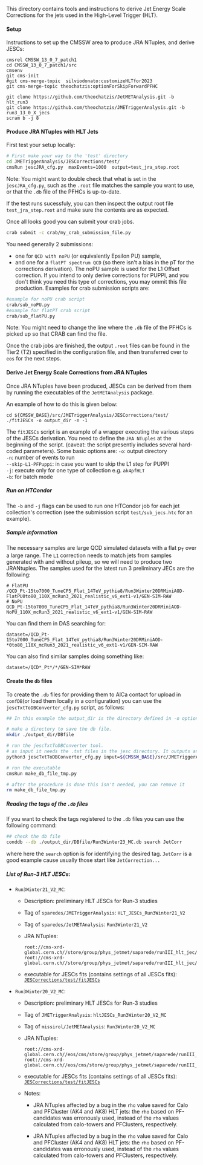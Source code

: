 This directory contains tools and instructions
to derive Jet Energy Scale Corrections
for the jets used in the High-Level Trigger (HLT).

#### Setup

Instructions to set up the CMSSW area to produce JRA NTuples, and derive JESCs:
```
cmsrel CMSSW_13_0_7_patch1
cd CMSSW_13_0_7_patch1/src
cmsenv
git cms-init
#git cms-merge-topic  silviodonato:customizeHLTfor2023
git cms-merge-topic theochatzis:optionForSkipForwardPFHC

git clone https://github.com/theochatzis/JetMETAnalysis.git -b hlt_run3
git clone https://github.com/theochatzis/JMETriggerAnalysis.git -b run3_13_0_X_jecs
scram b -j 8
```

#### Produce JRA NTuples with HLT Jets
First test your setup locally: 
```bash
# First make your way to the 'test' directory
cd JMETriggerAnalysis/JESCorrections/test/
cmsRun jescJRA_cfg.py  maxEvents=1000  output=test_jra_step.root 
```
Note: You might want to double check that what is set in the `jescJRA_cfg.py`, such as the `.root` file matches the sample you want to use, or that the `.db` file of the PFHCs is up-to-date.  

If the test runs sucessfuly, you can then inspect the output root file `test_jra_step.root`  and make sure the contents are as expected.

Once all looks good you can submit your crab jobs. 
```bash
crab submit -c crab/my_crab_submission_file.py
```
You need generally 2 submissions:
- one for `QCD with noPU` (or equivalently Epsilon PU) sample,
- and one for a `flatPT spectrum QCD` (so there isn't a bias in the pT for the corrections derivation).
The noPU sample is used for the L1 Offset correction. If you intend to only derive corrections for PUPPI, and you don't think you need this type of corrections, you may ommit this file production.
Examples for crab submission scripts are:
```bash
#example for noPU crab script
crab/sub_noPU.py
#example for flatPT crab script
crab/sub_flatPU.py 
```
Note: You might need to change the line where the `.db` file of the PFHCs is picked up so that CRAB can find the file. 

Once the crab jobs are finished, the output `.root` files can be found in the Tier2 (T2) specified in the configuration file,
and then transferred over to `eos` for the next steps.

#### Derive Jet Energy Scale Corrections from JRA NTuples

Once JRA NTuples have been produced,
JESCs can be derived from them by running
the executables of the `JetMETAnalysis` package.

An example of how to do this is given below:
```
cd ${CMSSW_BASE}/src/JMETriggerAnalysis/JESCorrections/test/
./fitJESCs -o output_dir -n -1
```
The `fitJESCs` script is an example of
a wrapper executing the various steps of the JESCs derivation. You need to define the `JRA NTuples` at the beginning of the script.
(caveat: the script presently includes several hard-coded parameters).
Some basic options are:
`-o`: output directory \
`-n`: number of events to run \
`--skip-L1-PFPuppi`: in case you want to skip the L1 step for PUPPI \
`-j`: execute only for one type of collection e.g. `ak4pfHLT` \
`-b`: for batch mode 

##### Run on HTCondor
The `-b` and `-j` flags can be used to run one HTCondor job for each jet collection's correction (see the submission script `test/sub_jecs.htc` for an example). 

##### Sample information
The necessary samples are large QCD simulated datasets with a flat p<sub>T</sub> over a large range.
The `L1` correction needs to match jets from samples generated with and without pileup, so we will need to produce two JRANtuples. 
The samples used for the latest run 3 preliminary JECs are the following:
```
# FlatPU
/QCD_Pt-15to7000_TuneCP5_Flat_14TeV_pythia8/Run3Winter20DRMiniAOD-FlatPU0to80_110X_mcRun3_2021_realistic_v6_ext1-v1/GEN-SIM-RAW
# NoPU
QCD_Pt-15to7000_TuneCP5_Flat_14TeV_pythia8/Run3Winter20DRMiniAOD-NoPU_110X_mcRun3_2021_realistic_v6_ext1-v1/GEN-SIM-RAW
```
You can find them in DAS searching for:
```
dataset=/QCD_Pt-15to7000_TuneCP5_Flat_14TeV_pythia8/Run3Winter20DRMiniAOD-*0to80_110X_mcRun3_2021_realistic_v6_ext1-v1/GEN-SIM-RAW
```
You can also find similar samples doing something like:
```
dataset=/QCD*_Pt*/*/GEN-SIM*RAW
```
#### Create the `db` files
To create the `.db` files for providing them to AlCa contact for upload in `confDB`(or load them locally in a configuration) you can use the `jescTxtToDBConverter_cfg.py` script, as follows:
```bash
## In this example the output_dir is the directory defined in -o option for fitJECs in previous step.

# make a directory to save the db file. 
mkdir ./output_dir/DBfile

# run the jescTxtToDBConverter tool. 
# as input it needs the .txt files in the jesc directory. It outputs an executable that will make the db file.
python3 jescTxtToDBConverter_cfg.py input=${CMSSW_BASE}/src/JMETriggerAnalysis/JESCorrections/test/output_dir/ak4pf/jesc/ output=./output_dir/DBfile dumpPython=make_db_file_tmp.py

# run the executable
cmsRun make_db_file_tmp.py 

# after the procedure is done this isn't needed, you can remove it
rm make_db_file_tmp.py
``` 
##### Reading the tags of the `.db` files
If you want to check the tags registered to the `.db` files you can use the following command:
```bash
## check the db file
conddb --db ./output_dir/DBfile/Run3Winter23_MC.db search JetCorr
```
where here the `search` option is for identifying the desired tag. `JetCorr` is a good example cause usually those start like `JetCorrection...`

##### List of Run-3 HLT JESCs:

  * `Run3Winter21_V2_MC`:

    - Description: preliminary HLT JESCs for Run-3 studies

    - Tag of `sparedes/JMETriggerAnalysis`: `HLT_JESCs_Run3Winter21_V2`

    - Tag of `sparedes/JetMETAnalysis`: `Run3Winter21_V2`

    - JRA NTuples:
      ```
      root://cms-xrd-global.cern.ch//store/group/phys_jetmet/saparede/runIII_hlt_jec/jra_ntuples/jescs_dec_PFHC_E2to500_noPU.root
      root://cms-xrd-global.cern.ch//store/group/phys_jetmet/saparede/runIII_hlt_jec/jra_ntuples/jecs_dec_PFHC_E2to500_flatPU.root      
      ```

    - executable for JESCs fits (contains settings of all JESCs fits):
      [`JESCorrections/test/fitJESCs`](https://github.com/sparedes/JMETriggerAnalysis/blob/HLT_JESCs_Run3Winter21_V2/JESCorrections/test/fitJESCs)

      
  * `Run3Winter20_V2_MC`:

    - Description: preliminary HLT JESCs for Run-3 studies

    - Tag of `JMETriggerAnalysis`: `hltJESCs_Run3Winter20_V2_MC`

    - Tag of `missirol/JetMETAnalysis`: `Run3Winter20_V2_MC`

    - JRA NTuples:
      ```
      root://cms-xrd-global.cern.ch//eos/cms/store/group/phys_jetmet/saparede/runIII_hlt_jec/jra_ntuples/npv_fix_noPU/npvFix_noPU.root
      root://cms-xrd-global.cern.ch//eos/cms/store/group/phys_jetmet/saparede/runIII_hlt_jec/jra_ntuples/npv_fix_flatPU/npvFix_flatPU.root
      ```

    - executable for JESCs fits (contains settings of all JESCs fits):
      [`JESCorrections/test/fitJESCs`](https://github.com/missirol/JMETriggerAnalysis/blob/hltJESCs_Run3Winter20_V2_MC/JESCorrections/test/fitJESCs)

    - Notes:

      - JRA NTuples affected by a bug in the `rho` value saved for Calo and PFCluster (AK4 and AK8) HLT jets:
        the `rho` based on PF-candidates was erronously used,
        instead of the `rho` values calculated from calo-towers and PFClusters, respectively.

      - JRA NTuples affected by a bug in the `rho` value saved for Calo and PFCluster (AK4 and AK8) HLT jets:
        the `rho` based on PF-candidates was erronously used,
        instead of the `rho` values calculated from calo-towers and PFClusters, respectively.
